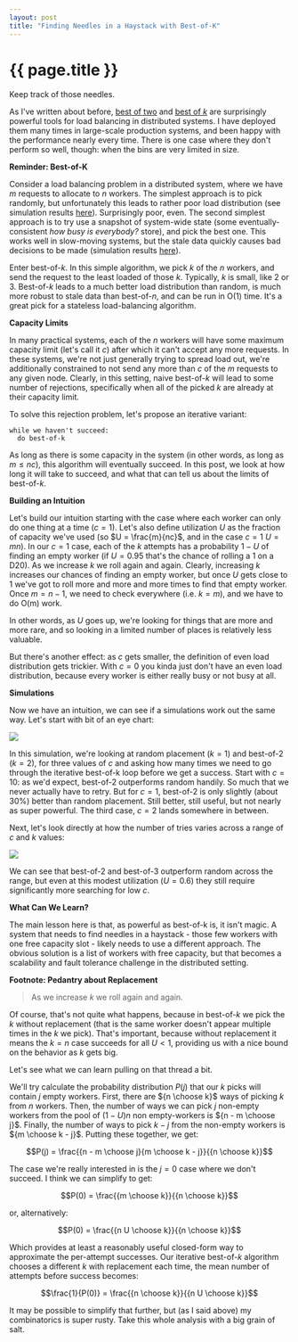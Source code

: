 ```yaml
---
layout: post
title: "Finding Needles in a Haystack with Best-of-K"
---
```


{{ page.title }}
================

<p class="meta">Keep track of those needles.</p>

<script src="https://polyfill.io/v3/polyfill.min.js?features=es6"></script>
<script>
  MathJax = {
    tex: {inlineMath: [['$', '$'], ['\\(', '\\)']]}
  };
</script>
<script id="MathJax-script" async src="https://cdn.jsdelivr.net/npm/mathjax@3/es5/tex-mml-chtml.js"></script>

As I've written about before, [best of two](https://brooker.co.za/blog/2012/01/17/two-random.html) and [best of *k*](https://brooker.co.za/blog/2018/01/01/balls-into-bins.html) are surprisingly powerful tools for load balancing in distributed systems. I have deployed them many times in large-scale production systems, and been happy with the performance nearly every time. There is one case where they don't perform so well, though: when the bins are very limited in size.

**Reminder: Best-of-K**

Consider a load balancing problem in a distributed system, where we have *m* requests to allocate to *n* workers. The simplest approach is to pick randomly, but unfortunately this leads to rather poor load distribution (see simulation results [here](https://brooker.co.za/blog/2012/01/17/two-random.html)). Surprisingly poor, even. The second simplest approach is to try use a snapshot of system-wide state (some eventually-consistent *how busy is everybody?* store), and pick the best one. This works well in slow-moving systems, but the stale data quickly causes bad decisions to be made (simulation results [here](https://brooker.co.za/blog/2012/01/17/two-random.html)).

Enter best-of-*k*. In this simple algorithm, we pick *k* of the *n* workers, and send the request to the least loaded of those *k*. Typically, *k* is small, like 2 or 3. Best-of-*k* leads to a much better load distribution than random, is much more robust to stale data than best-of-*n*, and can be run in O(1) time. It's a great pick for a stateless load-balancing algorithm.

**Capacity Limits**

In many practical systems, each of the *n* workers will have some maximum capacity limit (let's call it *c*) after which it can't accept any more requests. In these systems, we're not just generally trying to spread load out, we're additionally constrained to not send any more than *c* of the *m* requests to any given node. Clearly, in this setting, naive best-of-*k* will lead to some number of rejections, specifically when all of the picked *k* are already at their capacity limit.

To solve this rejection problem, let's propose an iterative variant:

    while we haven't succeed:
      do best-of-k

As long as there is some capacity in the system (in other words, as long as $m \leq nc$), this algorithm will eventually succeed. In this post, we look at how long it will take to succeed, and what that can tell us about the limits of best-of-*k*.

**Building an Intuition**

Let's build our intuition starting with the case where each worker can only do one thing at a time ($c = 1$). Let's also define utilization $U$ as the fraction of capacity we've used (so $U = \frac{m}{nc}$, and in the case $c = 1$ $U = {m}{n}$). In our $c=1$ case, each of the *k* attempts has a probability $1-U$ of finding an empty worker (if $U = 0.95$ that's the chance of rolling a 1 on a D20). As we increase $k$ we roll again and again. Clearly, increasing *k* increases our chances of finding an empty worker, but once *U* gets close to 1 we've got to roll more and more and more times to find that empty worker. Once $m = n - 1$, we need to check everywhere (i.e. $k = m$), and we have to do O(m) work.

In other words, as $U$ goes up, we're looking for things that are more and more rare, and so looking in a limited number of places is relatively less valuable. 

But there's another effect: as *c* gets smaller, the definition of even load distribution gets trickier. With $c = 0$ you kinda just don't have an even load distribution, because every worker is either really busy or not busy at all.

**Simulations**

Now we have an intuition, we can see if a simulations work out the same way. Let's start with bit of an eye chart:

![](/blog/images/tries_vs_util_blog.png)

In this simulation, we're looking at random placement ($k=1$) and best-of-2 ($k=2$), for three values of $c$ and asking how many times we need to go through the iterative best-of-k loop before we get a success. Start with $c = 10$: as we'd expect, best-of-2 outperforms random handily. So much that we never actually have to retry. But for $c = 1$, best-of-2 is only slightly (about 30%) better than random placement. Still better, still useful, but not nearly as super powerful. The third case, $c = 2$ lands somewhere in between.

Next, let's look directly at how the number of tries varies across a range of $c$ and $k$ values:

![](/blog/images/tries_vs_bin_size_blog.png)

We can see that best-of-2 and best-of-3 outperform random across the range, but even at this modest utilization ($U = 0.6$) they still require significantly more searching for low $c$.

**What Can We Learn?**

The main lesson here is that, as powerful as best-of-k is, it isn't magic. A system that needs to find needles in a haystack - those few workers with one free capacity slot - likely needs to use a different approach. The obvious solution is a list of workers with free capacity, but that becomes a scalability and fault tolerance challenge in the distributed setting.

**Footnote: Pedantry about Replacement**

> As we increase $k$ we roll again and again.

Of course, that's not quite what happens, because in best-of-*k* we pick the *k* without replacement (that is the same worker doesn't appear multiple times in the *k* we pick). That's important, because without replacement it means the $k = n$ case succeeds for all $U < 1$, providing us with a nice bound on the behavior as $k$ gets big. 

Let's see what we can learn pulling on that thread a bit.

We'll try calculate the probability distribution $P(j)$ that our $k$ picks will contain *j* empty workers. First, there are ${n \choose k}$ ways of picking *k* from *n* workers. Then, the number of ways we can pick $j$ non-empty workers from the pool of $(1 - U) n$ non empty-workers is ${n - m \choose j}$. Finally, the number of ways to pick $k - j$ from the non-empty workers is ${m \choose k - j}$. Putting these together, we get:

$$P(j) = \frac{{n - m \choose j}{m \choose k - j}}{{n \choose k}}$$

The case we're really interested in is the $j = 0$ case where we don't succeed. I think we can simplify to get:

$$P(0) = \frac{{m \choose k}}{{n \choose k}}$$

or, alternatively:

$$P(0) = \frac{{n U \choose k}}{{n \choose k}}$$

Which provides at least a reasonably useful closed-form way to approximate the per-attempt successes. Our iterative best-of-*k* algorithm chooses a different *k* with replacement each time, the mean number of attempts before success becomes:

$$\frac{1}{P(0)} = \frac{{n \choose k}}{{n U \choose k}}$$

It may be possible to simplify that further, but (as I said above) my combinatorics is super rusty. Take this whole analysis with a big grain of salt.

